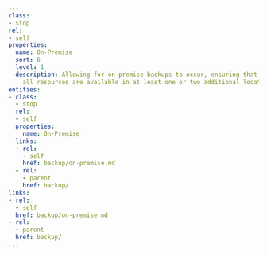 ```yaml
---
class:
- stop
rel:
- self
properties:
  name: On-Premise
  sort: 6
  level: 1
  description: Allowing for on-premise backups to occur, ensuring that backups of
    all resources are available in at least one or two additional locations.
entities:
- class:
  - stop
  rel:
  - self
  properties:
    name: On-Premise
  links:
  - rel:
    - self
    href: backup/on-premise.md
  - rel:
    - parent
    href: backup/
links:
- rel:
  - self
  href: backup/on-premise.md
- rel:
  - parent
  href: backup/
...
```

